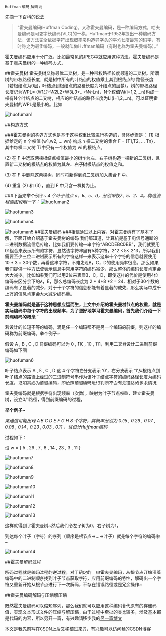 `Huffman` `编码` `解码` `树`

先摘一下百科的说法
>“霍夫曼编码(Huffman Coding)，又称霍夫曼编码，是一种编码方式，哈夫曼编码是可变字长编码(VLC)的一种。Huffman于1952年提出一种编码方法，该方法完全依据字符出现概率来构造异字头的平均长度最短的码字，有时称之为最佳编码，一般就叫做Huffman编码（有时也称为霍夫曼编码）。”

霍夫曼编码应用十分广泛，比如最常见的JPEG中就应用这种方法。霍夫曼编码是基于霍夫曼树的一种编码方式。

##霍夫曼树
霍夫曼树又称最优二叉树，是一种带权路径长度最短的二叉树。所谓树的带权路径长度，就是树中所有的叶结点的权值乘上其到根结点的 路径长度（若根结点为0层，叶结点到根结点的路径长度为叶结点的层数）。树的带权路径长度记为WPL= (W1*L1+W2*L2+W3*L3+...+Wn*Ln)，N个权值Wi(i=1,2,...n)构成一棵有N个叶结点的二叉树，相应的叶结点的路径长度为Li(i=1,2,...n)。可以证明霍夫曼树的WPL是最小的。比如

![huofuman1](/img/huffman/huofuman1.png)

##构造方式

###霍夫曼树的构造方式也是基于这种权重比较进行构造的，具体步骤是：
(1)  根据给定的 n 个权值 {w1,w2, … wn} 构成 n 棵二叉树的集合  F = {T1,T2, … Tn}，其中每棵二叉树 Ti 中只有一个权值为 wi 的根结点。

(2)  在 F 中选取两棵根结点权值最小的树作为左、右子树构造一棵新的二叉树，且置新二叉树的根结点的权值为其左、右子树根结点的权值之和。

(3)  在 F 中删除这两棵树，同时将新得到的二叉树加入集合 F 中。

(4)  重复 (2) 和 (3) ，直到 F 中只含一棵树为止。

###下面来举个例子~
*4 个叶子结点 a、b、c、d，分别带权7、5、2、4。构造流程画图说明一下：*
![huofuman2](/img/huffman/huofuman2.png)

![huofuman3](/img/huffman/huofuman3.png)

![huofuman4](/img/huffman/huofuman4.png)

![huofuman5](/img/huffman/huofuman5.png)
##霍夫曼编码
###相信通过以上内容，对霍夫曼树有了基本了解，下面开始介绍基于霍夫曼树的编码
我们都知道，计算机是基于电信号通断的二进制数据流信息传输，比如我们要传输一串字符“ABCDEBCDBB”，我们就要用01组合来表示所有的字符，显然该字符串里有5种字符，2^2 < 5< 2^3，所以我们需要至少三位二进制表示所有的字符这样一来表示这串十个字符的信息就要使用10 * 3 = 30个数，再看这串字符，不难发现B，C，D的使用频率很高，那么如果我们提供一种方法使表示信息中常用字符的编码减少，那么整体的编码长度肯定会大大减少。比如如果我们可以用2位来表示B，C，D，即使这样的代价是使用4位编码来区分余下的A，E，那么总编码长度为 2 * 4+8 *2 = 24，相对于30个数的编码有了显著的减少，对于十个字符的信息都能有着显著的成效，那么实际中成千上万的信息肯定会大大减少编码量。

**霍夫曼编码就是基于这种思想应运而生，上文中介绍的霍夫曼树节点的权重，就是实际编码中每个字符的出现频率，为了更好地学习霍夫曼编码，首先我们介绍一下前缀编码的概念：**

若设计的长短不等的编码，满足任一个编码都不是另一个编码的前缀，则这样的编码称为前缀编码。举个例子~

假设 A , B , C , D 前缀编码可以为  0 , 110 , 10 , 111，利用二叉树设计二进制前缀编码如下图

![huofuman6](/img/huffman/huofuman6.png)

叶子结点表示 A , B , C , D 这 4 个字符左分支表示 ‘0’，右分支表示 ‘1’从根结点到叶子结点的路径上经过的二进制符号串作为该叶子结点字符的编码路径长度为编码长度，证明其必为前缀编码，即依照前缀编码进行判断不会有走错路的多余情况

霍夫曼编码就是根据字符出现频率（次数），映射为叶子节点权重，建立霍夫曼树，设立0/1路径，得到前缀编码的过程，

**举个例子~**

_某通信可能出现 A B C D E F G H 8 个字符，其概率分别为 0.05 , 0.29 , 0.07 , 0.08 , 0.14 , 0.23 , 0.03 , 0.11 ，试设计Huffman编码_

过程如下：

设  w = { 5 , 29 , 7 , 8 , 14 , 23 , 3 , 11 }

![huofuman7](/img/huffman/huofuman7.png)

![huofuman8](/img/huffman/huofuman8.png)

![huofuman9](/img/huffman/huofuman9.png)

![huofuman10](/img/huffman/huofuman10.png)

![huofuman11](/img/huffman/huofuman11.png)

![huofuman12](/img/huffman/huofuman12.png)

![huofuman13](/img/huffman/huofuman13.png)

这样就得到了霍夫曼树~然后我们令左子树为0，右子树为1，

到达每个叶子（字符）的序列（顺序是根节点->...->叶子）就是每个字符的编码啦~

![huofuman14](/img/huffman/huofuman14.png)

##霍夫曼解码过程

解码过程就是编码过程的逆过程，对于确定的一串霍夫曼编码，从根节点开始沿着编码中的二进制顺序找到叶子节点获取字符，应用前缀编码的特性，解码出一个字符又重新开始从根节点进行下一次解码，不存在错误路径或是冗余操作~

##霍夫曼编码解码与压缩解压缩

既然霍夫曼编码可以缩短序列，那么我们就可以应用这种编码替代原有的存储码值，实现文本形式文件的压缩与解压缩，由于过程中牵扯的类比较多，涉及基本都是代码的内容，所以另开一篇，有兴趣请移步我的[另一篇博文](www.zhaopengdut.top/2018/07/23/基于霍夫曼编码的文本文件压缩与解压缩.html)

本文是我先前写在CSDN上后又移植过来的，有兴趣可以访问我的[CSDN博客](https://blog.csdn.net/zp_icenow/)

